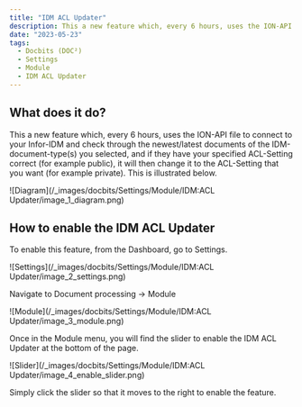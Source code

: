 ```yaml
---
title: "IDM ACL Updater"
description: This a new feature which, every 6 hours, uses the ION-API file to connect to your Infor-IDM and check through the newest/latest documents of the IDM-document-type(s) you selected, and if they have your specified ACL-Setting right now (for example public), they change it to the ACL-Setting that you want it to (example Private).
date: "2023-05-23"
tags:
  - Docbits (DOC²)
  - Settings
  - Module
  - IDM ACL Updater
---
```


## What does it do?

This a new feature which, every 6 hours, uses the ION-API file to connect to your Infor-IDM and check through the newest/latest documents of the IDM-document-type(s) you selected, and if they have your specified ACL-Setting correct (for example public), it will then change it to the ACL-Setting that you want (for example private). This is illustrated below.

![Diagram](/_images/docbits/Settings/Module/IDM:ACL Updater/image_1_diagram.png)

## How to enable the IDM ACL Updater

To enable this feature, from the Dashboard, go to Settings.

![Settings](/_images/docbits/Settings/Module/IDM:ACL Updater/image_2_settings.png)

Navigate to Document processing → Module

![Module](/_images/docbits/Settings/Module/IDM:ACL Updater/image_3_module.png)

Once in the Module menu, you will find the slider to enable the IDM ACL Updater at the bottom of the page.

![Slider](/_images/docbits/Settings/Module/IDM:ACL Updater/image_4_enable_slider.png)

Simply click the slider so that it moves to the right to enable the feature.